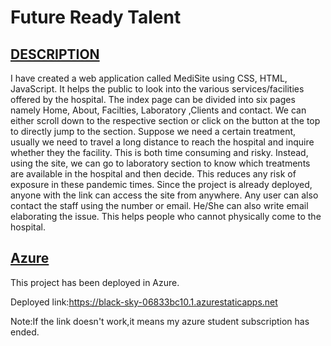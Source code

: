<h1> Future Ready Talent</h1>


<h2><u>DESCRIPTION</u></h2>

I have created a web application called MediSite using CSS, HTML, JavaScript.
It helps the public to look into the various services/facilities offered by the hospital. 
The index page can be divided into six pages namely Home, About, Facilties, Laboratory ,Clients and contact.
We can either scroll down to the respective section or click on the button at the top to directly jump to the section. 
Suppose we need a certain treatment, usually we need to travel a long distance to reach the hospital and inquire whether they the facility. 
This is both time consuming and risky. Instead, using the site, we can go to laboratory section to know which treatments are available in the hospital and then decide. 
This reduces any risk of exposure in these pandemic times. Since the project is already deployed, anyone with the link can access the site from anywhere.
Any user can also contact the staff using the number or email. 
He/She can also write email elaborating the issue. This helps people who cannot physically come to the hospital.


<h2><u>Azure</u></h2>

This project has been deployed in Azure.

Deployed link:https://black-sky-06833bc10.1.azurestaticapps.net

Note:If the link doesn't work,it means my azure student subscription has ended.
